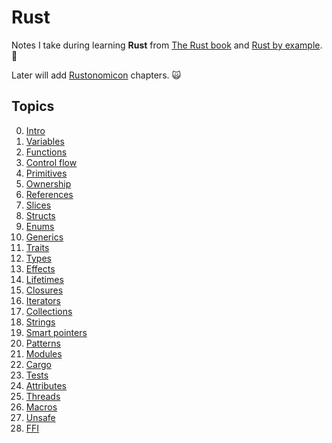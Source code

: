 # Rust

Notes I take during learning **Rust**
from [The Rust book](https://doc.rust-lang.org/stable/book/)
and [Rust by example](https://doc.rust-lang.org/rust-by-example/). 🦀

Later will add [Rustonomicon](https://doc.rust-lang.org/stable/nomicon/)
chapters. 🙀

## Topics

0. [Intro](00_intro.md)
1. [Variables](01_variables.md)
2. [Functions](02_functions.md)
3. [Control flow](03_control_flow.md)
4. [Primitives](04_primitives.md)
5. [Ownership](05_ownership.md)
6. [References](06_references.md)
7. [Slices](07_slices.md)
8. [Structs](08_structs.md)
9. [Enums](09_enums.md)
10. [Generics](10_generics.md)
11. [Traits](11_traits.md)
12. [Types](12_types.md)
13. [Effects](13_effects.md)
14. [Lifetimes](14_lifetimes.md)
15. [Closures](15_closures.md)
16. [Iterators](16_iterators.md)
17. [Collections](17_collections.md)
18. [Strings](18_strings.md)
19. [Smart pointers](19_smart_pointers.md)
20. [Patterns](20_patterns.md)
21. [Modules](21_modules.md)
22. [Cargo](22_cargo.md)
23. [Tests](23_tests.md)
24. [Attributes](24_attributes.md)
25. [Threads](25_threads.md)
26. [Macros](26_macros.md)
27. [Unsafe](27_unsafe.md)
28. [FFI](28_ffi.md)
